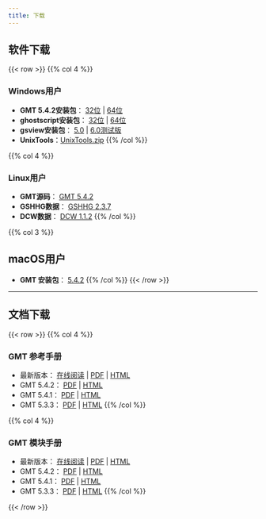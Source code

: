 ```yaml
---
title: 下载
---
```


## 软件下载

{{< row >}}
{{% col 4 %}}
### Windows用户
- **GMT 5.4.2安装包**：
    [32位](http://mirrors.ustc.edu.cn/gmt/bin/gmt-5.4.2-win32.exe) |
    [64位](http://mirrors.ustc.edu.cn/gmt/bin/gmt-5.4.2-win64.exe)
- **ghostscript安装包**：
    [32位](https://github.com/ArtifexSoftware/ghostpdl-downloads/releases/download/gs922/gs922w32.exe) |
    [64位](https://github.com/ArtifexSoftware/ghostpdl-downloads/releases/download/gs922/gs922w64.exe)
- **gsview安装包**：
    [5.0](http://pages.cs.wisc.edu/~ghost/gsview/get50.htm) |
    [6.0测试版](https://www.artifex.com/developers-ghostscript-gsview/)
- **UnixTools**：[UnixTools.zip](http://gmt-china.org/datas/UnixTools.zip)
{{% /col %}}

{{% col 4 %}}
### Linux用户
- **GMT源码**： [GMT 5.4.2](http://mirrors.ustc.edu.cn/gmt/gmt-5.4.2-src.tar.gz)
- **GSHHG数据**： [GSHHG 2.3.7](http://mirrors.ustc.edu.cn/gmt/gshhg-gmt-2.3.7.tar.gz)
- **DCW数据**： [DCW 1.1.2](http://mirrors.ustc.edu.cn/gmt/dcw-gmt-1.1.2.tar.gz)
{{% /col %}}

{{% col 3 %}}
## macOS用户
- **GMT 安装包**： [5.4.2](http://mirrors.ustc.edu.cn/gmt/bin/gmt-5.4.2-darwin-x84_64.dmg)
{{% /col %}}
{{< /row >}}

---

## 文档下载

{{< row >}}
{{% col 4 %}}
### GMT 参考手册

- 最新版本：
    [在线阅读](http://docs.gmt-china.org) |
    [PDF](http://docs.gmt-china.org/GMT_docs.pdf) |
    [HTML](http://docs.gmt-china.org/GMT_docs.zip)
- GMT 5.4.2：
    [PDF](https://github.com/gmt-china/GMT_docs/releases/download/5.4.2/GMT_docs.pdf) |
    [HTML](https://github.com/gmt-china/GMT_docs/releases/download/5.4.2/GMT_docs.zip)
- GMT 5.4.1：
    [PDF](https://github.com/gmt-china/GMT_docs/releases/download/5.4.1/GMT_docs.pdf) |
    [HTML](https://github.com/gmt-china/GMT_docs/releases/download/5.4.1/GMT_docs.zip)
- GMT 5.3.3：
    [PDF](https://github.com/gmt-china/GMT_docs/releases/download/5.3.3/GMT_docs.pdf) |
    [HTML](https://github.com/gmt-china/GMT_docs/releases/download/5.3.3/GMT_docs.zip)
{{% /col %}}

{{% col 4 %}}
### GMT 模块手册

- 最新版本：
    [在线阅读](http://modules.gmt-china.org) |
    [PDF](http://modules.gmt-china.org/GMT_modules.pdf) |
    [HTML](http://modules.gmt-china.org/GMT_modules.zip)
- GMT 5.4.2：
    [PDF](https://github.com/gmt-china/GMT_modules/releases/download/5.4.2/GMT_modules.pdf) |
    [HTML](https://github.com/gmt-china/GMT_modules/releases/download/5.4.2/GMT_modules.zip)
- GMT 5.4.1：
    [PDF](https://github.com/gmt-china/GMT_modules/releases/download/5.4.1/GMT_modules.pdf) |
    [HTML](https://github.com/gmt-china/GMT_modules/releases/download/5.4.1/GMT_modules.zip)
- GMT 5.3.3：
    [PDF](https://github.com/gmt-china/GMT_modules/releases/download/5.3.3/GMT_modules.pdf) |
    [HTML](https://github.com/gmt-china/GMT_modules/releases/download/5.3.3/GMT_modules.zip)
{{% /col %}}

{{< /row >}}


